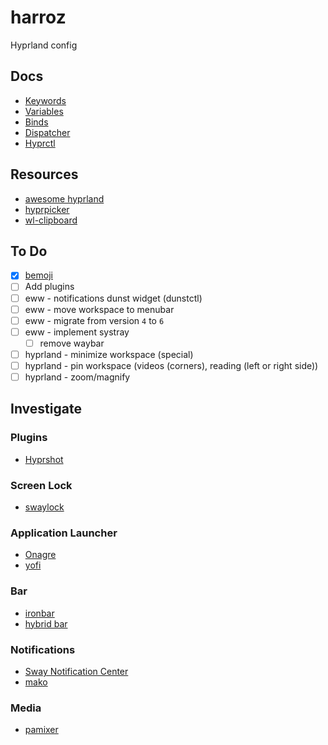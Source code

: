 # harroz

Hyprland config

## Docs

- [Keywords](https://wiki.hyprland.org/Configuring/Keywords/)
- [Variables](https://wiki.hyprland.org/Configuring/Variables/)
- [Binds](https://wiki.hyprland.org/Configuring/Binds/)
- [Dispatcher](https://wiki.hyprland.org/Configuring/Dispatchers/)
- [Hyprctl](https://wiki.hyprland.org/Configuring/Using-hyprctl/)

## Resources

- [awesome hyprland](https://github.com/hyprland-community/awesome-hyprland)
- [hyprpicker](https://github.com/hyprwm/hyprpicker)
- [wl-clipboard](https://github.com/bugaevc/wl-clipboard)

## To Do

- [x] [bemoji](https://github.com/marty-oehme/bemoji)
- [ ] Add plugins
- [ ] eww - notifications dunst widget (dunstctl)
- [ ] eww - move workspace to menubar
- [ ] eww - migrate from version `4` to `6`
- [ ] eww - implement systray
  - [ ] remove waybar
- [ ] hyprland - minimize workspace (special)
- [ ] hyprland - pin workspace (videos (corners), reading (left or right side))
- [ ] hyprland - zoom/magnify

## Investigate

### Plugins

- [Hyprshot](https://github.com/Gustash/Hyprshot)

### Screen Lock

- [swaylock](https://github.com/hyprland-community/awesome-hyprland)

### Application Launcher

- [Onagre](https://github.com/oknozor/onagre)
- [yofi](https://github.com/l4l/yofi?tab=readme-ov-file)

### Bar

- [ironbar](https://github.com/JakeStanger/ironbar)
- [hybrid bar](https://github.com/vars1ty/HybridBar)

### Notifications

- [Sway Notification Center](https://github.com/ErikReider/SwayNotificationCenter)
- [mako](https://github.com/emersion/mako)

### Media

- [pamixer](https://github.com/cdemoulins/pamixer)
